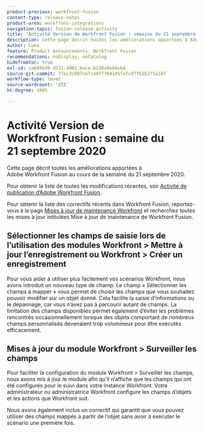 ```yaml
---
product-previous: workfront-fusion
content-type: release-notes
product-area: workfront-integrations
navigation-topic: fusion-release-activity
title: 'Activité Version de Workfront Fusion : semaine du 21 septembre 2020'
description: Cette page décrit toutes les améliorations apportées à Adobe Workfront Fusion au cours de la semaine du 21 septembre 2020.
author: Luke
feature: Product Announcements, Workfront Fusion
recommendations: noDisplay, noCatalog
hidefromtoc: true
exl-id: ca6094d0-d531-4901-bece-6230a0e04cb4
source-git-commit: 77ec3c007ce7c49ff760145fafcd7f62b273a18f
workflow-type: tm+mt
source-wordcount: '251'
ht-degree: 100%

---
```


# Activité Version de Workfront Fusion : semaine du 21 septembre 2020

Cette page décrit toutes les améliorations apportées à Adobe Workfront Fusion au cours de la semaine du 21 septembre 2020.

Pour obtenir la liste de toutes les modifications récentes, voir [Activité de publication d’Adobe Workfront Fusion](/help/workfront-fusion/fusion-product-releases/fusion-release-activity.md).

Pour obtenir la liste des correctifs récents dans Workfront Fusion, reportez-vous à la page [Mises à jour de maintenance Workfront](https://experienceleague.adobe.com/docs/workfront-known-issues/releases/current-updates.html) et recherchez toutes les mises à jour intitulées Mise à jour de maintenance de Workfront Fusion.

## Sélectionner les champs de saisie lors de l’utilisation des modules Workfront > Mettre à jour l’enregistrement ou Workfront > Créer un enregistrement

Pour vous aider à utiliser plus facilement vos scénarios Workfront, nous avons introduit un nouveau type de champ. Le champ « Sélectionner les champs à mapper » vous permet de choisir les champs que vous souhaitez pouvoir modifier sur un objet donné. Cela facilite la saisie d’informations ou le dépannage, car vous n’avez pas à parcourir autant de champs. La limitation des champs disponibles permet également d’éviter les problèmes rencontrés occasionnellement lorsque des objets comportant de nombreux champs personnalisés devenaient trop volumineux pour être exécutés efficacement.


## Mises à jour du module Workfront > Surveiller les champs

Pour faciliter la configuration du module Workfront > Surveiller les champs, nous avons mis à jour le module afin qu’il n’affiche que les champs qui ont été configurés pour le suivi dans votre instance Workfront. Votre administrateur ou administratrice Workfront configure les champs d’objets et les actions que Workfront suit.

Nous avons également inclus un correctif qui garantit que vous pouvez utiliser des champs mappés à partir de l’objet sans avoir à exécuter le scénario une première fois.
